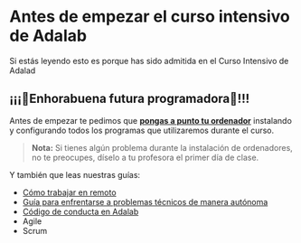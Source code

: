 # Antes de empezar el curso intensivo de Adalab

Si estás leyendo esto es porque has sido admitida en el Curso Intensivo de Adalad

## ¡¡¡🎉Enhorabuena futura programadora🥳!!!

Antes de empezar te pedimos que [**pongas a punto tu ordenador**](instalacion_de_ordenadores.md) instalando y configurando todos los programas que utilizaremos durante el curso.

> **Nota:** Si tienes algún problema durante la instalación de ordenadores, no te preocupes, díselo a tu profesora el primer día de clase.

Y también que leas nuestras guías:

- [Cómo trabajar en remoto](como_trabajar_en_remoto.md)
- [Guía para enfrentarse a problemas técnicos de manera autónoma](busqueda_de_soluciones.md)
- [Código de conducta en Adalab](codigo_de_conducta.md)
- Agile
- Scrum
